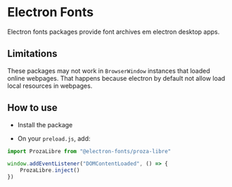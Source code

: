 # Electron Fonts

Electron fonts packages provide font archives em electron desktop apps.

## Limitations

These packages may not work in `BrowserWindow` instances that loaded online webpages. That happens because electron by default not allow load local resources in webpages.

## How to use

* Install the package

* On your `preload.js`, add:

```ts
import ProzaLibre from "@electron-fonts/proza-libre"

window.addEventListener("DOMContentLoaded", () => {
    ProzaLibre.inject()
})
```
